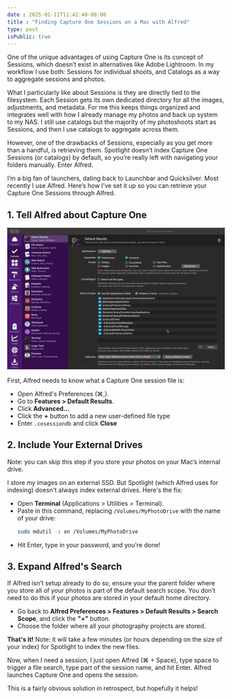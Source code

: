 ```yaml
---
date : 2025-01-11T11:42:40-08:00
title : "Finding Capture One Sessions on a Mac with Alfred"
type: post
isPublic: true
---
```


One of the unique advantages of using Capture One is its concept of Sessions, which doesn’t exist in alternatives like Adobe Lightroom. In my workflow I use both: Sessions for individual shoots, and Catalogs as a way to aggregate sessions and photos.

What I particularly like about Sessions is they are directly tied to the filesystem. Each Session gets its own dedicated directory for all the images, adjustments, and metadata. For me this keeps things organized and integrates well with how I already manage my photos and back up system to my NAS. I still use catalogs but the majority of my photoshoots start as Sessions, and then I use catalogs to aggregate across them.

However, one of the drawbacks of Sessions, especially as you get more than a handful, is retrieving them. Spotlight doesn’t index Capture One Sessions (or catalogs) by default, so you’re really left with navigating your folders manually. Enter Alfred.

I’m a big fan of launchers, dating back to Launchbar and Quicksilver. Most recently I use Alfred. Here’s how I’ve set it up so you can retrieve your Capture One Sessions through Alfred.

## 1. Tell Alfred about Capture One

![Alfred Preferences: Adding .cosessionsdb](alfred-preferences.gif)

First, Alfred needs to know what a Capture One session file is:

- Open Alfred's Preferences (⌘,).
- Go to **Features > Default Results**.
- Click **Advanced…**
- Click the **+** button to add a new user-defined file type
- Enter `.cosessiondb` and click **Close**

## 2. Include Your External Drives

Note: you can skip this step if you store your photos on your Mac’s internal drive.

I store my images on an external SSD. But Spotlight (which Alfred uses for indexing) doesn't always index external drives. Here's the fix:

- Open **Terminal** (Applications > Utilities > Terminal).
- Paste in this command, replacing `/Volumes/MyPhotoDrive` with the name of your drive:
  ```bash
  sudo mdutil -i on /Volumes/MyPhotoDrive
  ```
- Hit Enter, type in your password, and you're done!

## 3. Expand Alfred's Search

If Alfred isn’t setup already to do so, ensure your the parent folder where you store all of your photos is part of the default search scope. You don’t need to do this if your photos are stored in your default home directory.

- Go back to **Alfred Preferences > Features > Default Results > Search Scope**, and click the **"+"** button.
- Choose the folder where all your photography projects are stored.

**That's it!** Note: it will take a few minutes (or hours depending on the size of your index) for Spotlight to index the new files.

Now, when I need a session, I just open Alfred (⌘ + Space), type space to trigger a file search, type part of the session name, and hit Enter. Alfred launches Capture One and opens the session.

This is a fairly obvious solution in retrospect, but hopefully it helps!
